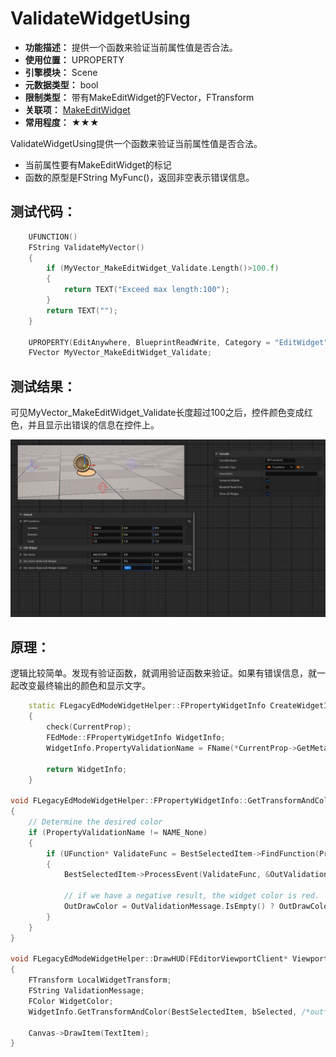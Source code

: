 ﻿# ValidateWidgetUsing

- **功能描述：** 提供一个函数来验证当前属性值是否合法。
- **使用位置：** UPROPERTY
- **引擎模块：** Scene
- **元数据类型：** bool
- **限制类型：** 带有MakeEditWidget的FVector，FTransform
- **关联项：** [MakeEditWidget](#Meta_Scene_MakeEditWidget)
- **常用程度：** ★★★

ValidateWidgetUsing提供一个函数来验证当前属性值是否合法。

- 当前属性要有MakeEditWidget的标记
- 函数的原型是FString MyFunc()，返回非空表示错误信息。

## 测试代码：

```cpp
	UFUNCTION()
	FString ValidateMyVector()
	{
		if (MyVector_MakeEditWidget_Validate.Length()>100.f)
		{
			return TEXT("Exceed max length:100");
		}
		return TEXT("");
	}

	UPROPERTY(EditAnywhere, BlueprintReadWrite, Category = "EditWidget", meta = (MakeEditWidget, ValidateWidgetUsing = "ValidateMyVector"))
	FVector MyVector_MakeEditWidget_Validate;
```

## 测试结果：

可见MyVector_MakeEditWidget_Validate长度超过100之后，控件颜色变成红色，并且显示出错误的信息在控件上。

![Untitled](Meta_Scene_ValidateWidgetUsing_Untitled.png)

## 原理：

逻辑比较简单。发现有验证函数，就调用验证函数来验证。如果有错误信息，就一起改变最终输出的颜色和显示文字。

```cpp
	static FLegacyEdModeWidgetHelper::FPropertyWidgetInfo CreateWidgetInfo(const TArray<FPropertyWidgetInfoChainElement>& Chain, bool bIsTransform, FProperty* CurrentProp, int32 Index = INDEX_NONE)
	{
		check(CurrentProp);
		FEdMode::FPropertyWidgetInfo WidgetInfo;
		WidgetInfo.PropertyValidationName = FName(*CurrentProp->GetMetaData(FEdMode::MD_ValidateWidgetUsing));

		return WidgetInfo;
	}

void FLegacyEdModeWidgetHelper::FPropertyWidgetInfo::GetTransformAndColor(UObject* BestSelectedItem, bool bIsSelected, FTransform& OutLocalTransform, FString& OutValidationMessage, FColor& OutDrawColor) const
{
	// Determine the desired color
	if (PropertyValidationName != NAME_None)
	{
		if (UFunction* ValidateFunc = BestSelectedItem->FindFunction(PropertyValidationName))
		{
			BestSelectedItem->ProcessEvent(ValidateFunc, &OutValidationMessage);

			// if we have a negative result, the widget color is red.
			OutDrawColor = OutValidationMessage.IsEmpty() ? OutDrawColor : FColor::Red;
		}
	}
}

void FLegacyEdModeWidgetHelper::DrawHUD(FEditorViewportClient* ViewportClient, FViewport* Viewport, const FSceneView* View, FCanvas* Canvas)
{
	FTransform LocalWidgetTransform;
	FString ValidationMessage;
	FColor WidgetColor;
	WidgetInfo.GetTransformAndColor(BestSelectedItem, bSelected, /*out*/ LocalWidgetTransform, /*out*/ ValidationMessage, /*out*/ WidgetColor);

	Canvas->DrawItem(TextItem);
}
```
